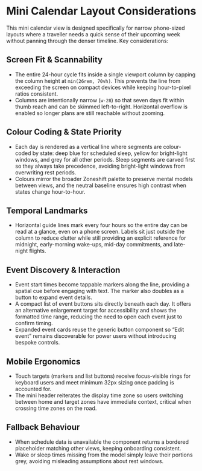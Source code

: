 # Mini Calendar Layout Considerations

This mini calendar view is designed specifically for narrow phone-sized layouts where a traveller needs a quick sense of their upcoming week without panning through the denser timeline. Key considerations:

## Screen Fit & Scannability
- The entire 24-hour cycle fits inside a single viewport column by capping the column height at `min(26rem, 70vh)`. This prevents the line from exceeding the screen on compact devices while keeping hour-to-pixel ratios consistent.
- Columns are intentionally narrow (`w-28`) so that seven days fit within thumb reach and can be skimmed left-to-right. Horizontal overflow is enabled so longer plans are still reachable without zooming.

## Colour Coding & State Priority
- Each day is rendered as a vertical line where segments are colour-coded by state: deep blue for scheduled sleep, yellow for bright-light windows, and grey for all other periods. Sleep segments are carved first so they always take precedence, avoiding bright-light windows from overwriting rest periods.
- Colours mirror the broader Zoneshift palette to preserve mental models between views, and the neutral baseline ensures high contrast when states change hour-to-hour.

## Temporal Landmarks
- Horizontal guide lines mark every four hours so the entire day can be read at a glance, even on a phone screen. Labels sit just outside the column to reduce clutter while still providing an explicit reference for midnight, early-morning wake-ups, mid-day commitments, and late-night flights.

## Event Discovery & Interaction
- Event start times become tappable markers along the line, providing a spatial cue before engaging with text. The marker also doubles as a button to expand event details.
- A compact list of event buttons sits directly beneath each day. It offers an alternative enlargement target for accessibility and shows the formatted time range, reducing the need to open each event just to confirm timing.
- Expanded event cards reuse the generic button component so “Edit event” remains discoverable for power users without introducing bespoke controls.

## Mobile Ergonomics
- Touch targets (markers and list buttons) receive focus-visible rings for keyboard users and meet minimum 32px sizing once padding is accounted for.
- The mini header reiterates the display time zone so users switching between home and target zones have immediate context, critical when crossing time zones on the road.

## Fallback Behaviour
- When schedule data is unavailable the component returns a bordered placeholder matching other views, keeping onboarding consistent.
- Wake or sleep times missing from the model simply leave their portions grey, avoiding misleading assumptions about rest windows.
